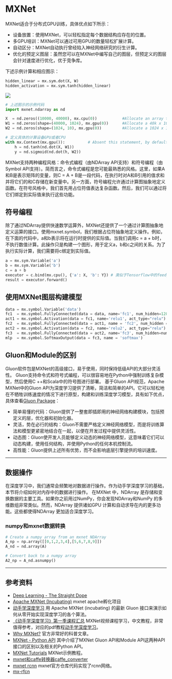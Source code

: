 # MXNet

MXNet适合于分布式GPU训练，具体优点如下所示：
- 设备放置：使用MXNet，可以轻松指定每个数据结构应存在的位置。 
- 多GPU培训：MXNet可以通过可用GPU的数量轻松扩展计算。 
- 自动区分：MXNet自动执行曾经陷入神经网络研究的衍生计算。 
- 优化的预定义图层：虽然您可以在MXNet中编写自己的图层，但预定义的图层会针对速度进行优化，优于竞争库。

下述示例计算和相应图示：

```python
hidden_linear = mx.sym.dot(X, W)
hidden_activation = mx.sym.tanh(hidden_linear)
```

![](https://raw.githubusercontent.com/kevinthesun/web-data/master/mxnet/get-started/architecture.png)

```python
# 上述图示的示例代码
import mxnet.ndarray as nd

X  = nd.zeros((10000, 40000), mx.cpu(0))           #Allocate an array to store 1000 datapoints (of 40k dimensions) that lives on the CPU
W1 = nd.zeros(shape=(40000, 1024), mx.gpu(0))      #Allocate a 40k x 1024 weight matrix on GPU for the 1st layer of the net
W2 = nd.zeros(shape=(1024, 10), mx.gpu(0))         #Allocate a 1024 x 1024 weight matrix on GPU for the 2nd layer of the net

# 定义具体的计算设备GPU或者CPU
with mx.Context(mx.gpu()):          # Absent this statement, by default, MXNet will execute on CPU
    h = nd.tanh(nd.dot(X, W1))
    y = nd.sigmoid(nd.dot(h, W2))
```

MXNet支持两种编程风格：命令式编程（由NDArray API支持）和符号编程（由Symbol API支持）。简而言之，命令式编程是您可能最熟悉的风格。这里，如果A和B是表示矩阵的变量，则C = A + B是一段代码，在执行时对A和B引用的值求和并将它们的和C存储在新变量中。另一方面，符号编程允许通过计算图抽象地定义函数。在符号风格中，我们首先用占位符值表达复杂函数。然后，我们可以通过将它们绑定到实际值来执行这些功能。

## 符号编程

除了通过NDArray提供快速数学运算外，MXNet还提供了一个通过计算图抽象地定义运算的接口。使用mxnet.symbol，我们根据占位符抽象地定义操作。例如，在下面的代码中，a和b表示将在运行时提供的实际值。当我们调用c = a + b时，不执行数值计算。此操作只是构建一个图形，用于定义a，b和c之间的关系。为了执行实际计算，我们需要将c绑定到实际值。

```python
a = mx.sym.Variable('a')
b = mx.sym.Variable('b')
c = a + b
executor = c.bind(mx.cpu(), {'a': X, 'b': Y}) # 类似于Tensorflow中的feed_dict
result = executor.forward()
```

## 使用MXNet图层构建模型

```python
data = mx.symbol.Variable('data')
fc1  = mx.symbol.FullyConnected(data = data, name='fc1', num_hidden=128)
act1 = mx.symbol.Activation(data = fc1, name='relu1', act_type="relu")
fc2  = mx.symbol.FullyConnected(data = act1, name = 'fc2', num_hidden = 64)
act2 = mx.symbol.Activation(data = fc2, name='relu2', act_type="relu")
fc3  = mx.symbol.FullyConnected(data = act2, name='fc3', num_hidden=num_classes)
mlp  = mx.symbol.SoftmaxOutput(data = fc3, name = 'softmax')
```

## Gluon和Module的区别

Gluon软件包是MXNet的高级接口，易于使用，同时保持低级API的大部分灵活性。 Gluon支持命令式和符号式编程，可以很容易地在Python中强制训练复杂模型，然后使用C ++和Scala中的符号图进行部署。 基于Gluon API规范，Apache MXNet中的Gluon API为深度学习提供了清晰，简洁和简单的API。它可以轻松地在不牺牲训练速度的情况下进行原型，构建和训练深度学习模型，具有如下优点，具体查看[Gluon Package](https://mxnet.incubator.apache.org/api/python/gluon/gluon.html)：
- 简单易懂的代码：Gluon提供了一整套即插即用的神经网络构建模块，包括预定义的层，优化器和初始化器。 
- 灵活，势在必行的结构：Gluon不需要严格定义神经网络模型，而是将训练算法和模型更紧密地结合在一起，以便在开发过程中提供灵活性。 
- 动态图：Gluon使开发人员能够定义动态的神经网络模型，这意味着它们可以动态构建，使用任何结构，并使用Python的任何本机控制流。 
- 高性能：Gluon提供上述所有优势，而不会影响底层引擎提供的培训速度。

---
## 数据操作
在深度学习中，我们通常会频繁地对数据进行操作。作为动手学深度学习的基础，本节将介绍如何对内存中的数据进行操作。
在MXNet 中，NDArray 是存储和变换数据的主要⼯具。如果你之前用过NumPy，你会发现NDArray和NumPy 的多维数组非常类似。然而，NDArray 提供诸如GPU 计算和自动求导在内的更多功能。这些都使得NDArray 更加适合深度学习。

### numpy和mxnet数据转换

```python
# Create a numpy array from an mxnet NDArray
A_np = np.array([[0,1,2,3,4],[5,6,7,8,9]])
A_nd = nd.array(A)  

# Convert back to a numpy array
A2_np = A_nd.asnumpy()
```


---
## 参考资料
- [Deep Learning - The Straight Dope](https://gluon.mxnet.io/)
- [Apache MXNet (Incubating)](https://mxnet.apache.org/) mxnet apache孵化项目
- [动手学深度学习](https://zh.gluon.ai/) 用 Apache MXNet (incubating) 的最新 Gluon 接口来演示如何从零开始实现深度学习的各个算法。
- [《动手学深度学习》第一季课程汇总](https://discuss.gluon.ai/t/topic/753) MXNet视频课程学习，中文教程，非常值得参考，对应的pdf教程[动手学深度学习](https://zh.gluon.ai/gluon_tutorials_zh.pdf)。
- [Why MXNet?](https://mxnet.incubator.apache.org/faq/why_mxnet.html) 官方非常好的科普文章。
- [MXNet - Python API](https://mxnet.incubator.apache.org/api/python/index.html) 其中介绍了MXNet Gluon API和Module API这两种API接口的区别以及相关的Python API。
- [MXNet Tutorials](https://mxnet.incubator.apache.org/tutorials/index.html) MXNet示例教程。
- [mxnet和caffe转换器caffe_converter](https://github.com/apache/incubator-mxnet/tree/430ea7bfbbda67d993996d81c7fd44d3a20ef846/tools/caffe_converter)
- [mxnet rcnn](https://github.com/apache/incubator-mxnet/tree/master/example/rcnn) mxnet官方仓库代码实现了rcnn网络。
- [mx-rfcn](https://github.com/giorking/mx-rfcn)